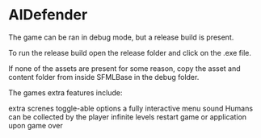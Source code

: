 # AIDefender

The game can be ran in debug mode, but a release build is present.

To run the release build open the release folder and click on the .exe file.

If none of the assets are present for some reason, copy the asset and content folder from inside SFMLBase in the debug folder.

The games extra features include:

extra screnes 
toggle-able options 
a fully interactive menu
sound
Humans can be collected by the player
infinite levels
restart game or application upon game over